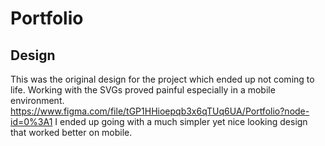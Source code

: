 # Portfolio
## Design
This was the original design for the project which ended up not coming to life. Working with the SVGs proved painful especially in a mobile environment.
https://www.figma.com/file/tGP1HHioepqb3x6qTUq6UA/Portfolio?node-id=0%3A1
I ended up going with a much simpler yet nice looking design that worked better on mobile.
